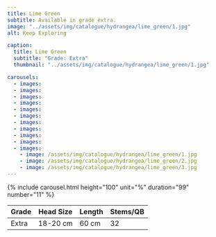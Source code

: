```yaml
---
title: Lime Green
subtitle: Available in grade extra.
image: "../assets/img/catalogue/hydrangea/lime_green/1.jpg"
alt: Keep Exploring

caption: 
  title: Lime Green
  subtitle: "Grade: Extra"
  thumbnail: "../assets/img/catalogue/hydrangea/lime_green/1.jpg"

carousels:
  - images:
  - images:
  - images:
  - images:
  - images:
  - images:
  - images:
  - images:
  - images:
  - images:
  - images:
    - image: /assets/img/catalogue/hydrangea/lime_green/1.jpg
    - image: /assets/img/catalogue/hydrangea/lime_green/2.jpg
    - image: /assets/img/catalogue/hydrangea/lime_green/3.jpg
---
```


{% include carousel.html height="100" unit="%" duration="99" number="11" %}

| Grade | Head Size | Length | Stems/QB |
|-------|-----------|--------|----------|
| Extra |  18-20 cm | 60 cm  |    32    |